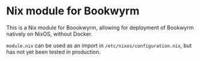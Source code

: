 # Nix module for Bookwyrm

This is a Nix module for Boookwyrm, allowing for deployment of Bookwyrm natively on NixOS, without Docker. 

`module.nix` can be used as an import in `/etc/nixos/configuration.nix`, but has not yet been tested in production. 